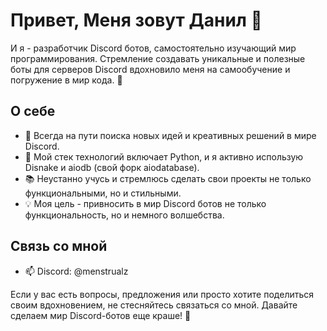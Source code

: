# Привет, Меня зовут Данил 👋

И я - разработчик Discord ботов, самостоятельно изучающий мир программирования. Стремление создавать уникальные и полезные боты для серверов Discord вдохновило меня на самообучение и погружение в мир кода. 🚀

## О себе

- 🌱 Всегда на пути поиска новых идей и креативных решений в мире Discord.
- 🔧 Мой стек технологий включает Python, и я активно использую Disnake и aiodb (свой форк aiodatabase).
- 📚 Неустанно учусь и стремлюсь сделать свои проекты не только функциональными, но и стильными.
- 💡 Моя цель - привносить в мир Discord ботов не только функциональность, но и немного волшебства.

## Связь со мной

- 📫 Discord: @menstrualz

Если у вас есть вопросы, предложения или просто хотите поделиться своим вдохновением, не стесняйтесь связаться со мной. Давайте сделаем мир Discord-ботов еще краше! 🌈
